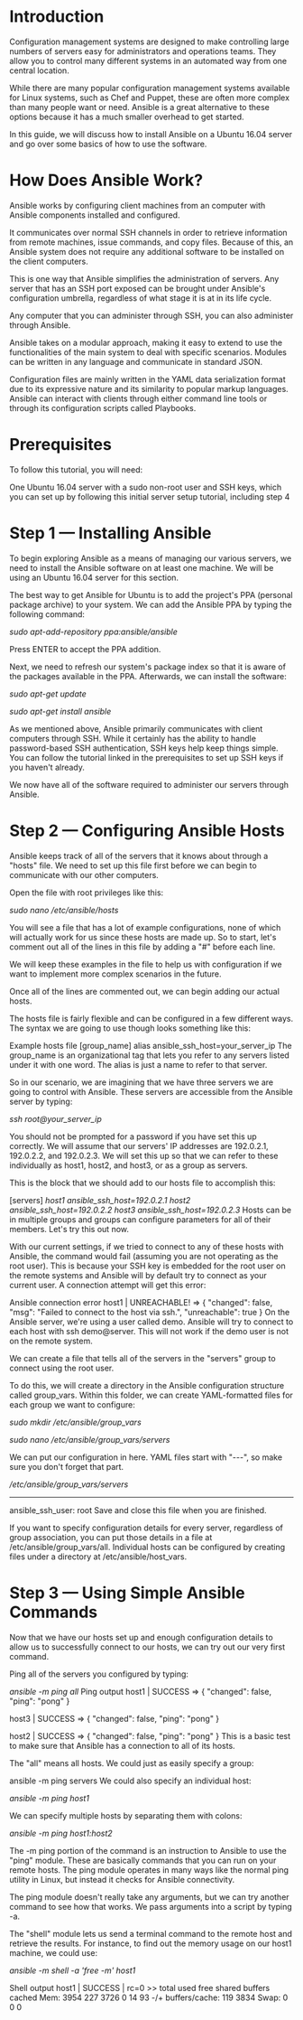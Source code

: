 # Introduction

Configuration management systems are designed to make controlling large numbers of servers easy for administrators and operations teams. They allow you to control many different systems in an automated way from one central location.

While there are many popular configuration management systems available for Linux systems, such as Chef and Puppet, these are often more complex than many people want or need. Ansible is a great alternative to these options because it has a much smaller overhead to get started.

In this guide, we will discuss how to install Ansible on a Ubuntu 16.04 server and go over some basics of how to use the software.

# How Does Ansible Work?
Ansible works by configuring client machines from an computer with Ansible components installed and configured.

It communicates over normal SSH channels in order to retrieve information from remote machines, issue commands, and copy files. Because of this, an Ansible system does not require any additional software to be installed on the client computers.

This is one way that Ansible simplifies the administration of servers. Any server that has an SSH port exposed can be brought under Ansible's configuration umbrella, regardless of what stage it is at in its life cycle.

Any computer that you can administer through SSH, you can also administer through Ansible.

Ansible takes on a modular approach, making it easy to extend to use the functionalities of the main system to deal with specific scenarios. Modules can be written in any language and communicate in standard JSON.

Configuration files are mainly written in the YAML data serialization format due to its expressive nature and its similarity to popular markup languages. Ansible can interact with clients through either command line tools or through its configuration scripts called Playbooks.

# Prerequisites
To follow this tutorial, you will need:

One Ubuntu 16.04 server with a sudo non-root user and SSH keys, which you can set up by following this initial server setup tutorial, including step 4
# Step 1 — Installing Ansible
To begin exploring Ansible as a means of managing our various servers, we need to install the Ansible software on at least one machine. We will be using an Ubuntu 16.04 server for this section.

The best way to get Ansible for Ubuntu is to add the project's PPA (personal package archive) to your system. We can add the Ansible PPA by typing the following command:

*sudo apt-add-repository ppa:ansible/ansible*

Press ENTER to accept the PPA addition.

Next, we need to refresh our system's package index so that it is aware of the packages available in the PPA. Afterwards, we can install the software:

*sudo apt-get update*

*sudo apt-get install ansible*

As we mentioned above, Ansible primarily communicates with client computers through SSH. While it certainly has the ability to handle password-based SSH authentication, SSH keys help keep things simple. You can follow the tutorial linked in the prerequisites to set up SSH keys if you haven't already.

We now have all of the software required to administer our servers through Ansible.

# Step 2 — Configuring Ansible Hosts
Ansible keeps track of all of the servers that it knows about through a "hosts" file. We need to set up this file first before we can begin to communicate with our other computers.

Open the file with root privileges like this:

*sudo nano /etc/ansible/hosts*

You will see a file that has a lot of example configurations, none of which will actually work for us since these hosts are made up. So to start, let's comment out all of the lines in this file by adding a "#" before each line.

We will keep these examples in the file to help us with configuration if we want to implement more complex scenarios in the future.

Once all of the lines are commented out, we can begin adding our actual hosts.

The hosts file is fairly flexible and can be configured in a few different ways. The syntax we are going to use though looks something like this:

Example hosts file
[group_name]
alias ansible_ssh_host=your_server_ip
The group_name is an organizational tag that lets you refer to any servers listed under it with one word. The alias is just a name to refer to that server.

So in our scenario, we are imagining that we have three servers we are going to control with Ansible. These servers are accessible from the Ansible server by typing:

*ssh root@your_server_ip*

You should not be prompted for a password if you have set this up correctly. We will assume that our servers' IP addresses are 192.0.2.1, 192.0.2.2, and 192.0.2.3. We will set this up so that we can refer to these individually as host1, host2, and host3, or as a group as servers.

This is the block that we should add to our hosts file to accomplish this:

[servers]
*host1 ansible_ssh_host=192.0.2.1*
*host2 ansible_ssh_host=192.0.2.2*
*host3 ansible_ssh_host=192.0.2.3*
Hosts can be in multiple groups and groups can configure parameters for all of their members. Let's try this out now.

With our current settings, if we tried to connect to any of these hosts with Ansible, the command would fail (assuming you are not operating as the root user). This is because your SSH key is embedded for the root user on the remote systems and Ansible will by default try to connect as your current user. A connection attempt will get this error:

Ansible connection error
host1 | UNREACHABLE! => {
    "changed": false,
    "msg": "Failed to connect to the host via ssh.",
    "unreachable": true
}
On the Ansible server, we're using a user called demo. Ansible will try to connect to each host with ssh demo@server. This will not work if the demo user is not on the remote system.

We can create a file that tells all of the servers in the "servers" group to connect using the root user.

To do this, we will create a directory in the Ansible configuration structure called group_vars. Within this folder, we can create YAML-formatted files for each group we want to configure:

*sudo mkdir /etc/ansible/group_vars*

*sudo nano /etc/ansible/group_vars/servers*

We can put our configuration in here. YAML files start with "---", so make sure you don't forget that part.

*/etc/ansible/group_vars/servers*

---
ansible_ssh_user: root
Save and close this file when you are finished.

If you want to specify configuration details for every server, regardless of group association, you can put those details in a file at /etc/ansible/group_vars/all. Individual hosts can be configured by creating files under a directory at /etc/ansible/host_vars.

# Step 3 — Using Simple Ansible Commands
Now that we have our hosts set up and enough configuration details to allow us to successfully connect to our hosts, we can try out our very first command.

Ping all of the servers you configured by typing:

*ansible -m ping all*
Ping output
host1 | SUCCESS => {
    "changed": false,
    "ping": "pong"
}

host3 | SUCCESS => {
    "changed": false,
    "ping": "pong"
}

host2 | SUCCESS => {
    "changed": false,
    "ping": "pong"
}
This is a basic test to make sure that Ansible has a connection to all of its hosts.

The "all" means all hosts. We could just as easily specify a group:

ansible -m ping servers
We could also specify an individual host:

*ansible -m ping host1*

We can specify multiple hosts by separating them with colons:

*ansible -m ping host1:host2*

The -m ping portion of the command is an instruction to Ansible to use the "ping" module. These are basically commands that you can run on your remote hosts. The ping module operates in many ways like the normal ping utility in Linux, but instead it checks for Ansible connectivity.

The ping module doesn't really take any arguments, but we can try another command to see how that works. We pass arguments into a script by typing -a.

The "shell" module lets us send a terminal command to the remote host and retrieve the results. For instance, to find out the memory usage on our host1 machine, we could use:

*ansible -m shell -a 'free -m' host1*

Shell output
host1 | SUCCESS | rc=0 >>
             total       used       free     shared    buffers     cached
Mem:          3954        227       3726          0         14         93
-/+ buffers/cache:        119       3834
Swap:            0          0          0